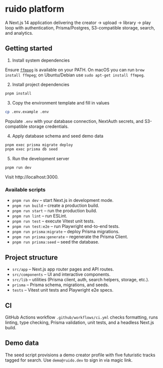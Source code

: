 # ruido platform

A Next.js 14 application delivering the creator → upload → library → play loop with authentication, Prisma/Postgres, S3-compatible storage, search, and analytics.

## Getting started

1. Install system dependencies

Ensure [`ffmpeg`](https://ffmpeg.org/) is available on your PATH. On macOS you can run `brew install ffmpeg`; on Ubuntu/Debian use `sudo apt-get install ffmpeg`.

2. Install project dependencies

```bash
pnpm install
```

3. Copy the environment template and fill in values

```bash
cp .env.example .env
```

Populate `.env` with your database connection, NextAuth secrets, and S3-compatible storage credentials.

4. Apply database schema and seed demo data

```bash
pnpm exec prisma migrate deploy
pnpm exec prisma db seed
```

5. Run the development server

```bash
pnpm run dev
```

Visit http://localhost:3000.

### Available scripts

- `pnpm run dev` – start Next.js in development mode.
- `pnpm run build` – create a production build.
- `pnpm run start` – run the production build.
- `pnpm run lint` – run ESLint.
- `pnpm run test` – execute Vitest unit tests.
- `pnpm run test:e2e` – run Playwright end-to-end tests.
- `pnpm run prisma:migrate` – deploy Prisma migrations.
- `pnpm run prisma:generate` – regenerate the Prisma Client.
- `pnpm run prisma:seed` – seed the database.

## Project structure

- `src/app` – Next.js app router pages and API routes.
- `src/components` – UI and interactive components.
- `src/lib` – utilities (Prisma client, auth, search helpers, storage, etc.).
- `prisma` – Prisma schema, migrations, and seeds.
- `tests` – Vitest unit tests and Playwright e2e specs.

## CI

GitHub Actions workflow `.github/workflows/ci.yml` checks formatting, runs linting, type checking, Prisma validation, unit tests, and a headless Next.js build.

## Demo data

The seed script provisions a demo creator profile with five futuristic tracks tagged for search. Use `demo@ruido.dev` to sign in via magic link.
